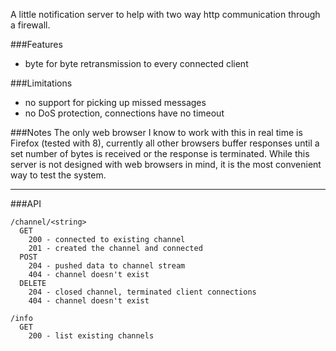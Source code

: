 A little notification server to help with two way http communication through a firewall.

###Features
* byte for byte retransmission to every connected client

###Limitations
* no support for picking up missed messages
* no DoS protection, connections have no timeout

###Notes
The only web browser I know to work with this in real time is Firefox (tested with 8), currently all other browsers buffer responses until a set number of bytes is received or the response is terminated. While this server is not designed with web browsers in mind, it is the most convenient way to test the system.

***

###API

    /channel/<string>
      GET
        200 - connected to existing channel
        201 - created the channel and connected
      POST
        204 - pushed data to channel stream
        404 - channel doesn't exist
      DELETE
        204 - closed channel, terminated client connections
        404 - channel doesn't exist

    /info
      GET
        200 - list existing channels
